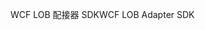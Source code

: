 <span data-ttu-id="ca6fe-101">WCF LOB 配接器 SDK</span><span class="sxs-lookup"><span data-stu-id="ca6fe-101">WCF LOB Adapter SDK</span></span>